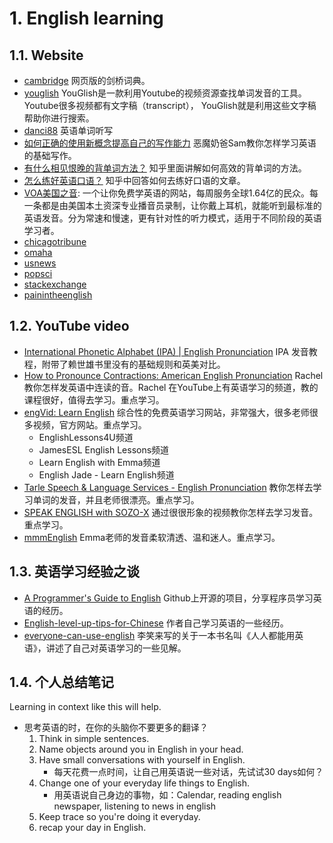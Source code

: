 <!--
 * @Author: JohnJeep
 * @Date: 2020-09-03 22:07:49
 * @LastEditTime: 2020-09-05 00:24:29
 * @LastEditors: Please set LastEditors
 * @Description: 英语学习记录
 * 
-->
# 1. English learning

## 1.1. Website
- [cambridge](https://dictionary.cambridge.org/)  网页版的剑桥词典。
- [youglish](https://youglish.com/pronounce/clump/english/us) YouGlish是一款利用Youtube的视频资源查找单词发音的工具。 Youtube很多视频都有文字稿（transcript）， YouGlish就是利用这些文字稿帮助你进行搜索。
- [danci88](http://www.danci88.com/) 英语单词听写
- [如何正确的使用新概念提高自己的写作能力](https://site.douban.com/195274/widget/notes/12008701/note/267404585/) 恶魔奶爸Sam教你怎样学习英语的基础写作。
- [有什么相见恨晚的背单词方法？](https://www.zhihu.com/question/48040579/answer/521694493) 知乎里面讲解如何高效的背单词的方法。
- [怎么练好英语口语？](https://www.zhihu.com/question/20097263) 知乎中回答如何去练好口语的文章。
- [VOA美国之音](https://www.51voa.com/): 一个让你免费学英语的网站，每周服务全球1.64亿的民众。每一条都是由美国本土资深专业播音员录制，让你戴上耳机，就能听到最标准的英语发音。分为常速和慢速，更有针对性的听力模式，适用于不同阶段的英语学习者。
- [chicagotribune](https://www.chicagotribune.com/)
- [omaha](https://www.omaha.com/news/)
- [usnews](https://www.usnews.com/)
- [popsci](https://www.popsci.com/)
- [stackexchange](https://english.stackexchange.com/)
- [painintheenglish](https://painintheenglish.com/)


## 1.2. YouTube video
- [ International Phonetic Alphabet (IPA) | English Pronunciation](https://www.youtube.com/watch?v=o8KppNXfx2k) IPA 发音教程，附带了赖世雄书里没有的基础规则和英美对比。
- [How to Pronounce Contractions: American English Pronunciation](https://www.youtube.com/watch?v=MzhjD-XrYjg) Rachel 教你怎样发英语中连读的音。Rachel 在YouTube上有英语学习的频道，教的课程很好，值得去学习。重点学习。
- [engVid: Learn English](https://www.youtube.com/user/engvidenglish) 综合性的免费英语学习网站，非常强大，很多老师很多视频，官方网站。重点学习。
  - EnglishLessons4U频道
  - JamesESL English Lessons频道
  - Learn English with Emma频道
  - English Jade - Learn English频道 
- [Tarle Speech & Language Services - English Pronunciation](https://www.youtube.com/channel/UCXqIlSRBuqbq41hfl7cwGWw) 教你怎样去学习单词的发音，并且老师很漂亮。重点学习。
- [SPEAK ENGLISH with SOZO-X](https://www.youtube.com/channel/UCL5E5b5Ig88hVA8paYNcYLg) 通过很很形象的视频教你怎样去学习发音。重点学习。
- [mmmEnglish](https://www.youtube.com/channel/UCrRiVfHqBIIvSgKmgnSY66g/)  Emma老师的发音柔软清透、温和迷人。重点学习。



## 1.3. 英语学习经验之谈
- [A Programmer's Guide to English](https://github.com/yujiangshui/A-Programmers-Guide-to-English) Github上开源的项目，分享程序员学习英语的经历。
- [English-level-up-tips-for-Chinese](https://github.com/byoungd/English-level-up-tips-for-Chinese) 作者自己学习英语的一些经历。
- [everyone-can-use-english](https://github.com/xiaolai/everyone-can-use-english) 李笑来写的关于一本书名叫《人人都能用英语》，讲述了自己对英语学习的一些见解。



## 1.4. 个人总结笔记
Learning in context like this will help.
- 思考英语的时，在你的头脑你不要更多的翻译？
  1. Think in simple sentences.
  2. Name objects around you in English in your head.
  3. Have small conversations with yourself in English. 
     - 每天花费一点时间，让自己用英语说一些对话，先试试30 days如何？
  5. Change one of your everyday life things to English.  
     - 用英语说自己身边的事物，如：Calendar, reading english newspaper, listening to news in english
  6. Keep trace so you're doing it everyday.
  7. recap your day in English.

